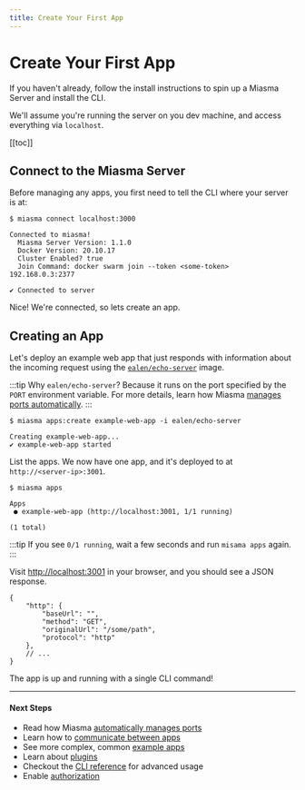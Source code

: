 ```yaml
---
title: Create Your First App
---
```


# Create Your First App

If you haven't already, follow the install instructions to spin up a Miasma Server and install the CLI.

We'll assume you're running the server on you dev machine, and access everything via `localhost`.

[[toc]]

## Connect to the Miasma Server

Before managing any apps, you first need to tell the CLI where your server is at:

```bash:no-line-numbers
$ miasma connect localhost:3000

Connected to miasma!
  Miasma Server Version: 1.1.0
  Docker Version: 20.10.17
  Cluster Enabled? true
  Join Command: docker swarm join --token <some-token> 192.168.0.3:2377

✔ Connected to server
```

Nice! We're connected, so lets create an app.

## Creating an App

Let's deploy an example web app that just responds with information about the incoming request using the [`ealen/echo-server`](https://hub.docker.com/r/ealen/echo-server) image.

:::tip Why <code>ealen/echo-server</code>?
Because it runs on the port specified by the `PORT` environment variable. For more details, learn how Miasma [manages ports automatically](/guide/port-management).
:::

```bash:no-line-numbers{1}
$ miasma apps:create example-web-app -i ealen/echo-server

Creating example-web-app...
✔ example-web-app started
```

List the apps. We now have one app, and it's deployed to at `http://<server-ip>:3001`.

```:no-line-numbers
$ miasma apps

Apps
 ● example-web-app (http://localhost:3001, 1/1 running)

(1 total)
```

:::tip
If you see `0/1 running`, wait a few seconds and run `misama apps` again.
:::

Visit <http://localhost:3001> in your browser, and you should see a JSON response.

```json:no-line-numbers
{
    "http": {
        "baseUrl": "",
        "method": "GET",
        "originalUrl": "/some/path",
        "protocol": "http"
    },
    // ...
}
```

The app is up and running with a single CLI command!

---

#### Next Steps

- Read how Miasma [automatically manages ports](/guide/port-management)
- Learn how to [communicate between apps](/guide/app-communication)
- See more complex, common [example apps](/guide/examples)
- Learn about [plugins](/plugins)
- Checkout the [CLI reference](/reference/cli) for advanced usage
- Enable [authorization](/authorization)
